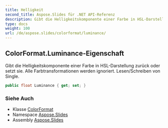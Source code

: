 ```yaml
---
title: Helligkeit
second_title: Aspose.Slides für .NET API-Referenz
description: Gibt die Helligkeitskomponente einer Farbe in HSL-Darstellung zurück oder setzt sie. Alle Farbtransformationen werden ignoriert. Lesen/Schreiben von Single.
type: docs
weight: 100
url: /de/aspose.slides/colorformat/luminance/
---
```


## ColorFormat.Luminance-Eigenschaft

Gibt die Helligkeitskomponente einer Farbe in HSL-Darstellung zurück oder setzt sie. Alle Farbtransformationen werden ignoriert. Lesen/Schreiben von Single.

```csharp
public float Luminance { get; set; }
```

### Siehe Auch

* Klasse [ColorFormat](../../colorformat)
* Namespace [Aspose.Slides](../../colorformat)
* Assembly [Aspose.Slides](../../../)

<!-- DO NOT EDIT: generiert von xmldocmd für Aspose.Slides.dll -->